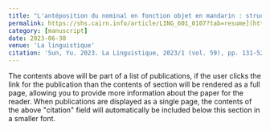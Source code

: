 ```yaml
---
title: "L'antéposition du nominal en fonction objet en mandarin : structures syntaxiques et informatives"
permalink: https://shs.cairn.info/article/LING_601_0107?tab=resume](https://shs.cairn.info/revue-la-linguistique-2023-1-page-131?lang=fr
category: [manuscript]
date: 2023-06-30
venue: 'La linguistique'
citation: 'Sun, Yu. 2023. La Linguistique, 2023/1 (vol. 59), pp. 131-52. Presses Universitaires de France.'
---
```


The contents above will be part of a list of publications, if the user clicks the link for the publication than the contents of section will be rendered as a full page, allowing you to provide more information about the paper for the reader. When publications are displayed as a single page, the contents of the above "citation" field will automatically be included below this section in a smaller font.
